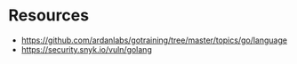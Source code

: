 # Resources

- https://github.com/ardanlabs/gotraining/tree/master/topics/go/language
- https://security.snyk.io/vuln/golang
